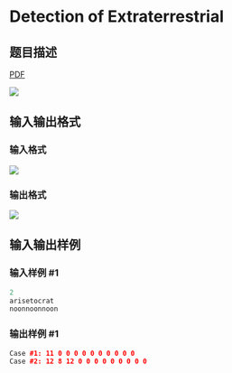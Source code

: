 # Detection of Extraterrestrial

## 题目描述

[problemUrl]: https://uva.onlinejudge.org/index.php?option=com_onlinejudge&Itemid=8&category=242&page=show_problem&problem=3163

[PDF](https://uva.onlinejudge.org/external/120/p12012.pdf)

![](https://cdn.luogu.com.cn/upload/vjudge_pic/UVA12012/425c60825667fb89e9b9b19c85e75ac68aa268d5.png)

## 输入输出格式

### 输入格式

![](https://cdn.luogu.com.cn/upload/vjudge_pic/UVA12012/b6dea61de42006dc10f5e7152a9081ffce031a76.png)

### 输出格式

![](https://cdn.luogu.com.cn/upload/vjudge_pic/UVA12012/644ffc213cc0b45f4b799797e7de595617791c96.png)

## 输入输出样例

### 输入样例 #1

```cpp
2
arisetocrat
noonnoonnoon
```


### 输出样例 #1

```cpp
Case #1: 11 0 0 0 0 0 0 0 0 0 0
Case #2: 12 8 12 0 0 0 0 0 0 0 0 0
```



